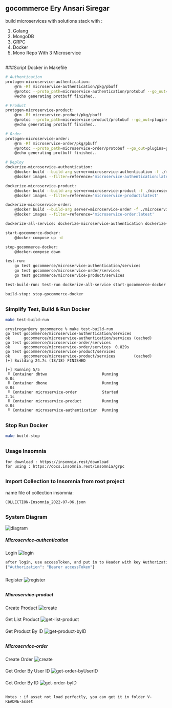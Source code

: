## gocommerce Ery Ansari Siregar
build microservices with solutions stack with :
1. Golang
2. MongoDB
3. GRPC
4. Docker
5. Mono Repo With 3 Microservice
##

###Script Docker in Makefile
```bash
# Authentication
protogen-microservice-authentication:
	@rm -Rf microservice-authentication/pkg/pbuff
	@protoc --proto_path=microservice-authentication/protobuf --go_out=plugins=grpc:. microservice-authentication/protobuf/*.proto
	@echo generating protbuff finished..

# Product
protogen-microservice-product:
	@rm -Rf microservice-product/pkg/pbuff
	@protoc --proto_path=microservice-product/protobuf --go_out=plugins=grpc:. microservice-product/protobuf/*.proto
	@echo generating protbuff finished..

# Order
protogen-microservice-order:
	@rm -Rf microservice-order/pkg/pbuff
	@protoc --proto_path=microservice-order/protobuf --go_out=plugins=grpc:. microservice-order/protobuf/*.proto
	@echo generating protbuff finished..

# Deploy
dockerize-microservice-authentication:
	@docker build --build-arg server=microservice-authentication -f ./microservice-authentication/Dockerfile -t microservice-authentication:latest .
	@docker images --filter=reference='microservice-authentication:latest'

dockerize-microservice-product:
	@docker build --build-arg server=microservice-product -f ./microservice-product/Dockerfile -t microservice-product:latest .
	@docker images --filter=reference='microservice-product:latest'

dockerize-microservice-order:
	@docker build --build-arg server=microservice-order -f ./microservice-order/Dockerfile -t microservice-order:latest .
	@docker images --filter=reference='microservice-order:latest'

dockerize-all-service: dockerize-microservice-authentication dockerize-microservice-product dockerize-microservice-order

start-gocommerce-docker:
	@docker-compose up -d

stop-gocommerce-docker:
	@docker-compose down

test-run:
	go test gocommerce/microservice-authentication/services
	go test gocommerce/microservice-order/services
	go test gocommerce/microservice-product/services

test-build-run: test-run dockerize-all-service start-gocommerce-docker

build-stop: stop-gocommerce-docker
```
##

### Simplify Test, Build & Run Docker
```bash
make test-build-run
```

```
erysiregar@ery gocommerce % make test-build-run
go test gocommerce/microservice-authentication/services
ok      gocommerce/microservice-authentication/services (cached)
go test gocommerce/microservice-order/services
ok      gocommerce/microservice-order/services  0.829s
go test gocommerce/microservice-product/services
ok      gocommerce/microservice-product/services        (cached)
[+] Building 24.7s (18/18) FINISHED
```

```
[+] Running 5/5
 ⠿ Container dbtwo                        Running                                                                                                                                                                                  0.0s
 ⠿ Container dbone                        Running                                                                                                                                                                                  0.0s
 ⠿ Container microservice-order           Started                                                                                                                                                                                  2.1s
 ⠿ Container microservice-product         Running                                                                                                                                                                                  0.0s
 ⠿ Container microservice-authentication  Running  
```
##

### Stop Run Docker
```bash
make build-stop
```
##

### Usage Insomnia
```
for download : https://insomnia.rest/download
for using : https://docs.insomnia.rest/insomnia/grpc
```
##

### Import Collection to Insomnia from root project
name file of collection insomnia:
```
COLLECTION-Insomnia_2022-07-06.json
```
##

### System Diagram
![diagram](https://i.postimg.cc/cCbZs8nz/diagram.png)

##### Microservice-authentication
Login ![login](https://i.postimg.cc/VvnQcHzJ/auth-login.png)
```bash
after login, use accessToken, and put in to Header with key Authorization : Bearer {accessToken}
{"Authorization": "Bearer accessToken"}
```
###
Register ![register](https://i.postimg.cc/Qx75Rg5v/auth-register.png)
##

##### Microservice-product
Create Product ![create](https://i.postimg.cc/6p0cyscd/product-create.png)
####
Get List Product ![get-list-product](https://i.postimg.cc/sDP9NFtt/product-list.png)
####
Get Product By ID ![get-product-byID](https://i.postimg.cc/VkBGn0f0/product-by-ID.png)
##

##### Microservice-order
Create Order ![create](https://i.postimg.cc/BnYFrJNw/order-create.png)
####
Get Order By User ID ![get-order-byUserID](https://i.postimg.cc/HLrMHFhW/order-by-User-ID.png)
####
Get Order By ID ![get-order-byID](https://i.postimg.cc/0jPr64cw/order-by-ID.png)
##


```
Notes : if asset not load perfectly, you can get it in folder V-README-asset
```